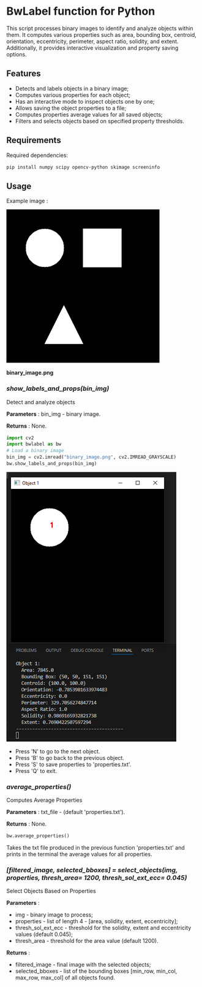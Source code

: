 # BwLabel function for Python

This script processes binary images to identify and analyze objects within them. It computes various properties such as area, bounding box, centroid, orientation, eccentricity, perimeter, aspect ratio, solidity, and extent. Additionally, it provides 
interactive visualization and property saving options.

## Features

- Detects and labels objects in a binary image;
- Computes various properties for each object;
- Has an interactive mode to inspect objects one by one;
- Allows saving the object properties to a file;
- Computes properties average values for all saved objects;
- Filters and selects objects based on specified property thresholds.

## Requirements

Required dependencies:

```sh
pip install numpy scipy opencv-python skimage screeninfo
```

## Usage

Example image : 

![Example image - binary_image.png](binary_image.png)

**binary_image.png**

### ***show_labels_and_props(bin_img)*** 

Detect and analyze objects

**Parameters** : bin_img - binary image.

**Returns** : None.
  
```py
import cv2
import bwlabel as bw
# Load a binary image
bin_img = cv2.imread("binary_image.png", cv2.IMREAD_GRAYSCALE)
bw.show_labels_and_props(bin_img)
```

![Example usage function](images/ex_fun1.PNG)

- Press 'N' to go to the next object.
- Press 'B' to go back to the previous object.
- Press 'S' to save properties to 'properties.txt'.
- Press 'Q' to exit.

### ***average_properties()*** 

Computes Average Properties

**Parameters** : txt_file - (default 'properties.txt').

**Returns** : None.

```py
bw.average_properties()
```
Takes the txt file produced in the previous function 'properties.txt' and prints in the terminal the average values for all properties.

### ***[filtered_image, selected_bboxes] = select_objects(img, properties, thresh_area= 1200, thresh_sol_ext_ecc= 0.045)*** 

Select Objects Based on Properties

**Parameters** :

- img - binary image to process;
- properties - list of length 4 - [area, solidity, extent, eccentricity];
- thresh_sol_ext_ecc - threshold for the solidity, extent and eccentricity values (default 0.045);
- thresh_area - threshold for the area value (default 1200).

**Returns** :

- filtered_image - final image with the selected objects;
- selected_bboxes - list of the bounding boxes [min_row, min_col, max_row, max_col] of all objects found.
